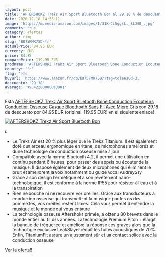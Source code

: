 ```yaml
---
layout: post
title: 'AFTERSHOKZ Trekz Air Sport Bluetooth Bon al 29.18 % de descuento'
date: 2020-12-18 14:55:11
image: 'https://m.media-amazon.com/images/I/31K-Ci5ggsL._SL200_.jpg'
comments: true
category: ofertas
author: ring
slug: 'B075FMK7SD-fr'
actualPrice: 84.95 EUR
currency: EUR
price: 84.95
comparePrice: 119.95 EUR
prodname: 'AFTERSHOKZ Trekz Air Sport Bluetooth Bone Conduction Ecouteurs Conduction Osseuse Casque Bloothooth Sans Fil Avec Micro  Gris'
country: 'fr'
flag: '🇫🇷'
buyurl: 'https://www.amazon.fr/dp/B075FMK7SD/?tag=tolees0d-21'
descuento: '29.18'
average: '99.42200000000001'
---
```


Está [AFTERSHOKZ Trekz Air Sport Bluetooth Bone Conduction Ecouteurs Conduction Osseuse Casque Bloothooth Sans Fil Avec Micro  Gris](https://www.amazon.fr/dp/B075FMK7SD/?tag=tolees0d-21) con 29.18 de descuento por 84.95 EUR (original: 119.95 EUR) en el siguiente enlace!

[![AFTERSHOKZ Trekz Air Sport Bluetooth Bon](https://m.media-amazon.com/images/I/31K-Ci5ggsL._SL200_.jpg)](https://www.amazon.fr/dp/B075FMK7SD/?tag=tolees0d-21)

ℹ️:

- Le Trekz Air est 20 % plus léger que le Trekz Titanium. Il est également doté dun arceau ergonomique en titane, de microphones améliorés et dune technologie de conduction osseuse mise à jour
- Compatible avec la norme Bluetooth 4.2, il permet une utilisation en continu pendant 6 heures, pour passer des appels ou écouter de la musique. Il dispose également de deux microphones qui éliminent le bruit et améliorent la voix notamment du guide vocal AudreySay
- Grâce à son design hermétique et à son revêtement nano-technologique, il est conforme à la norme IP55 pour résister à l’eau et à la transpiration
- Rien ne bouche ni ne recouvre vos oreilles. Grâce aux transducteurs à conduction osseuse qui transmettent la musique par les os des pommettes, vos oreilles restent libres. Cela vous permet d’entendre la musique et le monde qui vous entoure
- La technologie osseuse Aftershokz primée, a obtenu 80 brevets dans le monde entier au fil des années. La technologie Premium Pitch + élargit la banque de fréquence et améliore la réponse des graves alors que la technologie exclusive LeakSlayer réduit les fuites acoustiques de 70%. Enfin, TitaniumFit assure un ajustement sûr et un contact solide avec la conduction osseuse

[Ver la oferta!!](https://www.amazon.fr/dp/B075FMK7SD/?tag=tolees0d-21)
